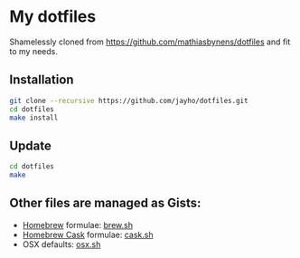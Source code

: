 # My dotfiles
Shamelessly cloned from https://github.com/mathiasbynens/dotfiles and fit to my needs.
## Installation
```bash
git clone --recursive https://github.com/jayho/dotfiles.git
cd dotfiles
make install
```
## Update
```bash
cd dotfiles
make
```
## Other files are managed as Gists:
* [Homebrew](http://brew.sh/) formulae: [brew.sh](https://gist.github.com/jayho/b1214f1e55f5034e96b5)
* [Homebrew Cask](https://github.com/phinze/homebrew-cask) formulae: [cask.sh](https://gist.github.com/jayho/9b9460b9bef11df1dc12)
* OSX defaults: [osx.sh](https://gist.github.com/jayho/3629ca4a37081237a24f)
